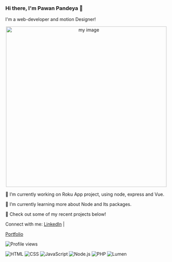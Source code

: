 


### Hi there, I'm Pawan Pandeya 👋

I'm a web-developer and motion Designer!
<p align="center">
  <img src="https://user-images.githubusercontent.com/97752074/219436069-9c0b6949-816c-4a51-b452-69b58dca2fa1.jpg" height="500" alt="my image">
</p>



🔭 I’m currently working on Roku App project, using node, express and Vue.

🌱 I’m currently learning more about Node and Its packages.

👀 Check out some of my recent projects below!

Connect with me:
[LinkedIn](https://www.linkedin.com/in/pawan-pandeya-9aa789235/) | 

[Portfolio](https://pawan-pandeya.ca)

![Profile views](https://komarev.com/ghpvc/?username=Gitmepawan&color=brightgreen)

![HTML](https://img.shields.io/badge/-HTML-239120?style=flat-square&logo=html5&logoColor=white)
![CSS](https://img.shields.io/badge/-CSS-1572B6?style=flat-square&logo=css3&logoColor=white)
![JavaScript](https://img.shields.io/badge/-JavaScript-F7DF1E?style=flat-square&logo=javascript&logoColor=black)
![Node.js](https://img.shields.io/badge/-Node.js-339933?style=flat-square&logo=node.js&logoColor=white)
![PHP](https://img.shields.io/badge/-PHP-777BB4?style=flat-square&logo=php&logoColor=white)
![Lumen](https://img.shields.io/badge/-Lumen-E74430?style=flat-square&logo=Lumen&logoColor=white)








